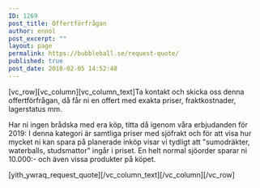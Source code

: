 ```yaml
---
ID: 1269
post_title: Offertförfrågan
author: ennol
post_excerpt: ""
layout: page
permalink: https://bubbleball.se/request-quote/
published: true
post_date: 2018-02-05 14:52:48
---
```

[vc_row][vc_column][vc_column_text]Ta kontakt och skicka oss denna offertförfrågan, då får ni en offert med exakta priser, fraktkostnader, lagerstatus mm.

Har ni ingen brådska med era köp, titta då igenom våra erbjudanden för 2019:
I denna kategori är samtliga priser med sjöfrakt och för att visa hur mycket ni kan spara på planerade inköp visar vi tydligt att "sumodräkter, waterballs, studsmattor" ingår i priset.
En helt normal sjöorder sparar ni 10.000:- och även vissa produkter på köpet.

[yith_ywraq_request_quote][/vc_column_text][/vc_column][/vc_row]